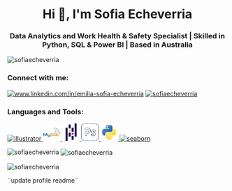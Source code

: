 <h1 align="center">Hi 👋, I'm Sofia Echeverria</h1>
<h3 align="center">Data Analytics and Work Health & Safety Specialist | Skilled in Python, SQL & Power BI | Based in Australia</h3>

<p align="left"> <img src="https://komarev.com/ghpvc/?username=sofiaecheverria&label=Profile%20views&color=0e75b6&style=flat" alt="sofiaecheverria" /> </p>

<h3 align="left">Connect with me:</h3>
<p align="left">
<a href="https://linkedin.com/in/www.linkedin.com/in/emilia-sofia-echeverria" target="blank"><img align="center" src="https://raw.githubusercontent.com/rahuldkjain/github-profile-readme-generator/master/src/images/icons/Social/linked-in-alt.svg" alt="www.linkedin.com/in/emilia-sofia-echeverria" height="30" width="40" /></a>
<a href="https://kaggle.com/sofiaecheverria" target="blank"><img align="center" src="https://raw.githubusercontent.com/rahuldkjain/github-profile-readme-generator/master/src/images/icons/Social/kaggle.svg" alt="sofiaecheverria" height="30" width="40" /></a>
</p>

<h3 align="left">Languages and Tools:</h3>
<p align="left"> <a href="https://www.adobe.com/in/products/illustrator.html" target="_blank" rel="noreferrer"> <img src="https://www.vectorlogo.zone/logos/adobe_illustrator/adobe_illustrator-icon.svg" alt="illustrator" width="40" height="40"/> </a> <a href="https://www.mysql.com/" target="_blank" rel="noreferrer"> <img src="https://raw.githubusercontent.com/devicons/devicon/master/icons/mysql/mysql-original-wordmark.svg" alt="mysql" width="40" height="40"/> </a> <a href="https://pandas.pydata.org/" target="_blank" rel="noreferrer"> <img src="https://raw.githubusercontent.com/devicons/devicon/2ae2a900d2f041da66e950e4d48052658d850630/icons/pandas/pandas-original.svg" alt="pandas" width="40" height="40"/> </a> <a href="https://www.photoshop.com/en" target="_blank" rel="noreferrer"> <img src="https://raw.githubusercontent.com/devicons/devicon/master/icons/photoshop/photoshop-line.svg" alt="photoshop" width="40" height="40"/> </a> <a href="https://www.python.org" target="_blank" rel="noreferrer"> <img src="https://raw.githubusercontent.com/devicons/devicon/master/icons/python/python-original.svg" alt="python" width="40" height="40"/> </a> <a href="https://seaborn.pydata.org/" target="_blank" rel="noreferrer"> <img src="https://seaborn.pydata.org/_images/logo-mark-lightbg.svg" alt="seaborn" width="40" height="40"/> </a> </p>

<p><img align="left" src="https://github-readme-stats.vercel.app/api/top-langs?username=sofiaecheverria&show_icons=true&locale=en&layout=compact" alt="sofiaecheverria" /></p>

<p>&nbsp;<img align="center" src="https://github-readme-stats.vercel.app/api?username=sofiaecheverria&show_icons=true&locale=en" alt="sofiaecheverria" /></p>

<p><img align="center" src="https://github-readme-streak-stats.herokuapp.com/?user=sofiaecheverria&" alt="sofiaecheverria" /></p>
¨update profile readme¨
